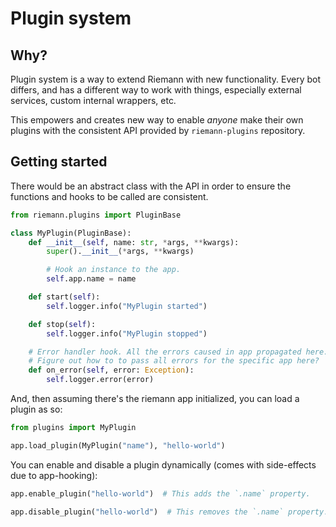# Plugin system

## Why?

Plugin system is a way to extend Riemann with new functionality. Every bot differs, and has a different way
to work with things, especially external services, custom internal wrappers, etc.

This empowers and creates new way to enable _anyone_ make their own plugins with the consistent API provided
by `riemann-plugins` repository.

## Getting started

There would be an abstract class with the API in order to ensure the functions and hooks to be called are
consistent.

```py
from riemann.plugins import PluginBase

class MyPlugin(PluginBase):
    def __init__(self, name: str, *args, **kwargs):
        super().__init__(*args, **kwargs)

        # Hook an instance to the app.
        self.app.name = name

    def start(self):
        self.logger.info("MyPlugin started")

    def stop(self):
        self.logger.info("MyPlugin stopped")

    # Error handler hook. All the errors caused in app propagated here.
    # Figure out how to to pass all errors for the specific app here?
    def on_error(self, error: Exception):
        self.logger.error(error)
```

And, then assuming there's the riemann app initialized, you can load a plugin as so:

```py
from plugins import MyPlugin

app.load_plugin(MyPlugin("name"), "hello-world")
```

You can enable and disable a plugin dynamically (comes with side-effects due to app-hooking):

```py
app.enable_plugin("hello-world")  # This adds the `.name` property.

app.disable_plugin("hello-world")  # This removes the `.name` property.
```
